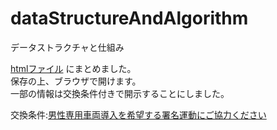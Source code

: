 # dataStructureAndAlgorithm
データストラクチャと仕組み

[htmlファイル](README.html) にまとめました。  
保存の上、ブラウザで開けます。  
一部の情報は交換条件付きで開示することにしました。  

交換条件:[男性専用車両導入を希望する署名運動にご協力ください](https://www.change.org/p/%E5%A5%B3%E6%80%A7%E5%B0%82%E7%94%A8%E8%BB%8A%E4%B8%A1%E3%82%92%E5%B0%8E%E5%85%A5%E3%81%97%E3%81%A6%E3%81%84%E3%82%8B%E9%89%84%E9%81%93%E4%BC%9A%E7%A4%BE-%E7%94%B7%E6%80%A7%E5%B0%82%E7%94%A8%E8%BB%8A%E4%B8%A1%E3%81%AE%E5%B0%8E%E5%85%A5%E3%82%92%E6%B1%82%E3%82%81%E3%81%BE%E3%81%99)

